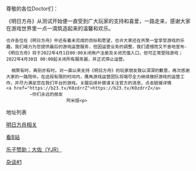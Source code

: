 
<html>
<head>
<meta charset="utf-8">
<title>验证页</title>
</head>

<body>
<strong></strong>
  <p>尊敬的各位Doctor们：

   《明日方舟》从测试开始便一直受到广大玩家的支持和喜爱，一路走来，感谢大家在游戏世界里一点一滴筑造起来的温馨和欢乐。

    也许各位在《明日方舟》中还有着未完成的目标和愿望，也许大家还在共聚一堂享受游戏的乐趣，我们竭力为您提供最后的游戏运营服务，但因运营业务的调整，我们遗憾而又不舍地宣布-《明日方舟》将于2022年4月1日00:00关闭用户注册及关闭充值入口，但可正常登陆游戏； 2022年4月30日 00:00起关闭所有服务器，并正式停止运营。
  
      相聚有时，离别亦有时。对一直以来支持《明日方舟》的玩家朋友致以深深的歉意，再次感谢大家的一路陪伴。在这段有限的时间内，鹰角游戏运营团队将竭尽全力继续做好游戏的运营工作，并尽力满足您在我们平台的游戏。关服后续补偿请关注官方的消息，点击链接详情         
    <a href="https://b23.tv/K0zdrrZ">https://b23.tv/K0zdrrZ</a>  
             —你们永远的朋友
                           阿米娅<p>
<p>地址列表<p>
<a href="http://www.lxyddice.top/arknightshomework">明日方舟相关</a>
<p><p>
<a href="http://www.bilibili.com">看B站</a>
<p><p>
<a href="http://www.lxyddice.top/bigzuoy">乐子赞助：大佐（YJR）</a>
<p><p>
<a href="http://www.lxyddice.top/talka=1">杂谈#1</a>
  
</body>
</html>

